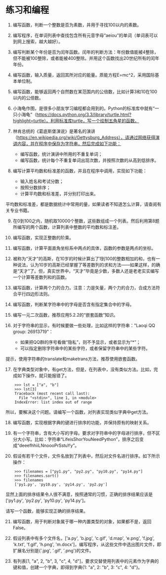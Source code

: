 # 练习和编程

1. 编写函数，判断一个整数是否为素数，并用于寻找100以内的素数。

2. 编写程序，在单词列表中查找包含所有元音字母“aeiou”的单词（单词表可以到网上搜索，越大越好）。

3. 编写判断某个年份是否为闰年函数。闰年的判断方法：年份数值能被4整除，但不能被100整除，或者能被400整除。并用这个函数找出20世纪所有的闰年年份。

4. 编写函数，输入质量，返回其所对应的能量。质能方程E=mc^2，采用国际基本单位制。

5. 编写函数，能够返回两个自然数在某范围内的公倍数，比如计算3和10在100以内的公倍数。

6. 小海龟作图，是很多小朋友学习编程都会用到的。Python的标准库中就有“一只小海龟”（https://docs.python.org/3.3/library/turtle.html?highlight=turtle）。利用标准库turtle，写一个绘制五角星的函数。

7. 林肯总统的《葛底斯堡演说》是著名的演讲（https://en.wikipedia.org/wiki/Gettysburg_Address），请通过网络获得演讲内容，并在程序中保存为字符串，然后完成如下功能：

    - 编写函数，统计演讲中所用的不重复单词；
    - 编写函数，统计每个不重复单词出现次数，并按照次数的从高到低排序。

8. 编写计算平均数和标准差的函数，并且在程序中调用，实现如下功能：

    - 输入姓名和考试分数；
    - 按照分数排序；
    - 计算平均数和标准差，并分别打印出来。

平均数和标准差，都是数据统计中常用的量，如果读者不知道怎么计算，请查阅有关专业书籍。

9. 在0到100之内，随机取10000个整数，这些数组成一个列表。然后利用第8题所编写的两个函数，计算列表中整数的平均数和标注差。

10. 编写函数，实现正整数的阶乘。

11. 编写函数，计算平面直角坐标系中两点的具体，函数的参数是两点的坐标。

12. 被称为“天才”的高斯，在10岁的时候计算出了1到100的整数相加的和，也有一种说法，认为10岁的高斯已经掌握了等差数列的求和方法——如果这样，的确是“天才”了。但，真实世界中，“天才”毕竟是少数，多数人还是老老实实编写一个计算等差数列和的函数。

13. 编写函数，计算两个力的合力。注意：力是矢量，两个力的合力，合成方法符合平行四边形法则。

14. 编写函数，判断某字符串中的字母是否含有指定集合中的字母。

15. 编写一元二次函数，推荐应用5.2.2的“嵌套函数”知识。

16. 对于字符串的显示，有时候要做一些处理，比如这样的字符串："Laoqi QQ group: 26913719"：

    - 如果把QQ群的序号看做“隐私”，则不予显示，或者显示为“*”；
    - 可以指定删除字符串中的某些字符，或者保留字符串中的某些字符。

提示，使用字符串的translate和maketrans方法，推荐使用嵌套函数。

17. 在字典类型对象中，有get方法，但是，在列表中，没有类似方法。比如，完成如下操作，就只能报错了。

```
    >>> lst = ["a", "b"]
    >>> lst[3]
    Traceback (most recent call last):
      File "<stdin>", line 1, in <module>
    IndexError: list index out of range
```

所以，要解决这个问题。请编写一个函数，对列表实现类似字典中get方法。

18. 编写函数，实现根据字典的键进行排序的功能，并保持原有的映射关系。

19. 有一个字符串，含有大小写的字母。要求对字符串中的字母进行排序，但不区分大小写。比如：字符串“LifeisShorYouNeedPython”，排序之后变成“deeefhhiiLNnoooPrSstuYy”。

20. 假设有若干个文件，文件名放到了列表中，然后对文件名进行排序。如下所示操作：

```
    >>> filenames = ["py1.py", "py2.py", "py10.py", "py14.py"]
    >>> filenames.sort()
    >>> filenames
    ['py1.py', 'py10.py', 'py14.py', 'py2.py']
```

显然上面的排序结果令人很不满意，按照通常的习惯，正确的排序结果应该是['py1.py', 'py2.py', 'py10.py', 'py14.py']。

请写一个函数，能够实现正确的排序结果。

21. 编写函数，用于判断对象属于哪一种内置类型的对象，如果都不是，返回False。

22. 假设列表中有多个文件名，['a.py', 'b.jpg', 'c.gif', 'd.map', 'e.png', 'f.jpg', 'k.txt', 'f.gif', 'h.png', 'm.docx']，编写程序，从这些文件中选出图片文件，即扩展名分别是('.jpg', '.gif', '.png')的文件。

23. 有列表[1, "a", 2, "b", 3, "c", 4, "d"]，要求交替使用列表中的元素作为字典的键和值，创建一个字典，即得到字典{1: "a", 2: "b", 3: "c", 4: "d"}。

